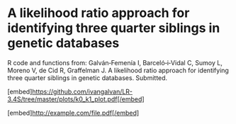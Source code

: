 # A likelihood ratio approach for identifying three quarter siblings in genetic databases

R code and functions from: Galván‐Femenía I, Barceló‐i‐Vidal C, Sumoy L, Moreno V, de Cid R, Graffelman J. A likelihood ratio approach for identifying three quarter siblings in genetic databases. Submitted.

[embed]https://github.com/ivangalvan/LR-3.4S/tree/master/plots/k0_k1_plot.pdf[/embed]

[embed]http://example.com/file.pdf[/embed]
